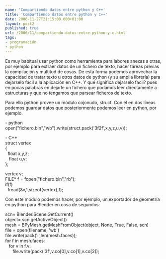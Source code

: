 ```yaml
---
name: 'Compartiendo datos entre python y C++'
title: 'Compartiendo datos entre python y C++'
date: 2006-11-27T21:15:00.000+01:00
layout: post2
published: true
url: /2006/11/compartiendo-datos-entre-python-y-c.html
tags: 
- programación
- python
---
```


Es muy babitual usar python como herramienta para labores anexas a otras, por ejemplo para extraer datos de un fichero de texto, hacer tareas previas la compilación y multitud de cosas. De esta forma podemos aprovechar la capacidad de tratar texto u otros datos de python (y su amplia librería) para dejarselo fácil a la aplicación en C++. Y qué significa dejarselo fácil? pues en pocas palabras en dejarle un fichero que podamos leer directamente a estructuras y que no tengamos que parsear ficheros de texto.  
  
Para ello python provee un módulo cojonudo, struct. Con él en dos líneas podemos guardar datos que posteriormente podemos leer en python, por ejemplo.  
  
\- python  
open("fichero.bin","wb").write(struct.pack('3f2f',x,y,z,u,v));  
  
\- C++  
struct vertex  
{  
  float x,y,z;  
   float u,v;  
};  
  
vertex v;  
FILE\* f = fopen("fichero.bin","rb");  
if(f)  
  fread(&v,1,sizeof(vertex),f);  
  
Con este módulo podemos hacer, por ejemplo, un exportador de geometría en python para Blender en cosa de segundos:  
  
scn= Blender.Scene.GetCurrent()  
object= scn.getActiveObject()  
mesh = BPyMesh.getMeshFromObject(object, None, True, False, scn)  
file = open(filename, 'wb')  
file.write(pack('i',len(mesh.faces));  
for f in mesh.faces:  
   for v in f.v:  
      file.write(pack('3f',v.co\[0\],v.co\[1\],v.co\[2\]);